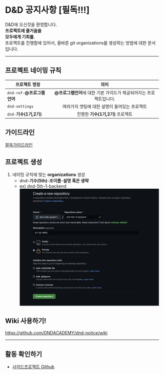 # D&amp;D 공지사항 [필독!!!]

D&D에 오신것을 환영합니다.  
<strong>프로젝트에 즐거움을  
모두에게 기회를</strong>.  
프로젝트를 진행함에 있어서, 올바른 git organizations를 생성하는 방법에 대한 문서입니다.

---

## 프로젝트 네이밍 규칙

| 프로젝트 명칭               |                                의미                                 |
| --------------------------- | :-----------------------------------------------------------------: |
| `dnd-ref-`**@프로그램언어** | **@프로그램언어**에 대한 기본 가이드가 제공되어지는 프로젝트입니다. |
| `dnd-settings`              |            여러가지 셋팅에 대한 설명이 들어있는 프로젝트            |
| `dnd-`**기수(1기,2기)**     |                  진행한 **기수(1기,2기)** 프로젝트                  |

## 가이드라인

[필독가이드라인](https://www.notion.so/ac3c5a829de34150b6f8636308d58c53)

## 프로젝트 생성

1. 네이밍 규칙에 맞는 **organizations** 생성
   - dnd-**기수(5th)**-**조이름**-**설명 혹은 생략**
   - ex) dnd-5th-1-backend
     ![create](/img/project_create_01.png)

## Wiki 사용하기!

https://github.com/DNDACADEMY/dnd-notice/wiki

---

## 활동 확인하기

- [사이드프로젝트 Github](https://github.com/dnd-side-project/)
